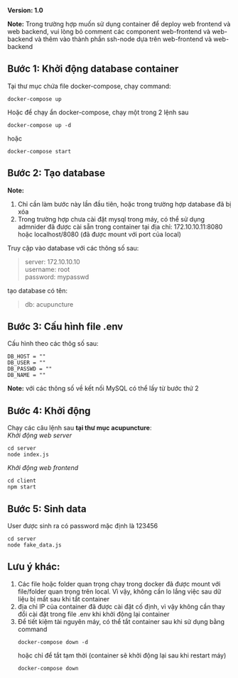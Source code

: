 **Version: 1.0**

**Note:** Trong trường hợp muốn sử dụng container để deploy web frontend và web backend, vui lòng bỏ comment các component web-frontend và web-backend và thêm vào thành phần ssh-node dựa trên web-frontend và web-backend


## Bước 1: Khởi động database container 
Tại thư mục chứa file docker-compose, chạy command:

```
docker-compose up
```

Hoặc để chạy ẩn docker-compose, chạy một trong 2 lệnh sau

```
docker-compose up -d 
```
hoặc <br/>
```
docker-compose start
```

## Bước 2: Tạo database

**Note:**<br/>
1. Chỉ cần làm bước này lần đầu tiên, hoặc trong trường hợp database đã bị xóa <br/>
2. Trong trường hợp chưa cài đặt mysql trong máy, có thể sử dụng admnider đã được cài sẵn trong container tại địa chỉ: 172.10.10.11:8080 hoặc localhost/8080 (đã được mount với port của local) <br/>

Truy cập vào database với các thông số sau:
> server: 172.10.10.10 <br/>
> username: root <br/>
> password: mypasswd <br/>

tạo database có tên:

> db: acupuncture <br/>

## Bước 3: Cấu hình file .env
Cấu hình theo các thôg số sau: 
```
DB_HOST = ""
DB_USER = ""
DB_PASSWD = ""
DB_NAME = ""
```

**Note:** với các thông số về kết nối MySQL có thể lấy từ bước thứ 2

## Bước 4: Khởi động
Chạy các câu lệnh sau **tại thư mục acupuncture**: <br/>
*Khởi động web server*
```
cd server
node index.js
```
*Khởi động web frontend*
```
cd client
npm start
```
## Bước 5: Sinh data
User được sinh ra có password mặc định là 123456
```
cd server
node fake_data.js
```
## Lưu ý khác:
1. Các file hoặc folder quan trọng chạy trong docker đã được mount với file/folder quan trọng trên local. Vì vậy, không cần lo lắng việc sau dữ liệu bị mất sau khi tắt container <br/>
2. địa chỉ IP của container đã được cài đặt cố định, vì vậy không cần thay đổi cài đặt trong file .env khi khởi động lại container <br/>
3. Để tiết kiệm tài nguyên máy, có thể tắt container sau khi sử dụng bằng command <br/>
    ```
    docker-compose down -d
    ```
    hoặc chỉ để tắt tạm thời (container sẽ khởi động lại sau khi restart máy) <br/>
    ```
    docker-compose down
    ```
